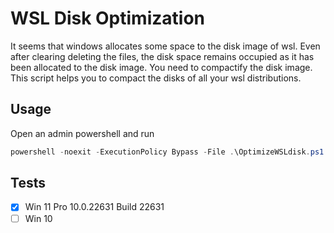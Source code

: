 # WSL Disk Optimization

It seems that windows allocates some space to the disk image of wsl. Even after clearing deleting the files, the disk space remains occupied as it has been allocated to the disk image. You need to compactify the disk image.
This script helps you to compact the disks of all your wsl distributions.

## Usage
Open an admin powershell and run
```powershell
powershell -noexit -ExecutionPolicy Bypass -File .\OptimizeWSLdisk.ps1
```

## Tests

- [x] Win 11 Pro 10.0.22631 Build 22631
- [ ] Win 10
